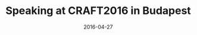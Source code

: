 ---
layout: default
date: 2016-04-27
title: Speaking at CRAFT2016 in Budapest
link: "http://www.craft-conf.com/"
---